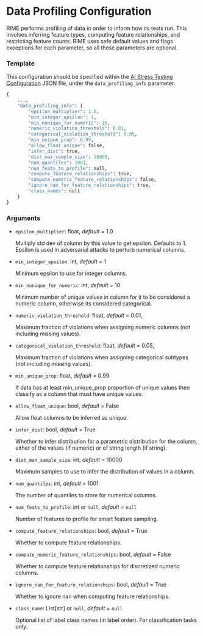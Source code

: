 # Data Profiling Configuration

RIME performs profiling of data in order to inform how its tests run. This involves inferring feature types, 
computing feature relationships, and restricting feature counts. RIME uses safe default values and flags exceptions for each parameter,
so all these parameters are optional.

### Template
This configuration should be specified within the [AI Stress Testing Configuration](stress_testing.md) JSON file, under the `data_profiling_info` parameter.
```python
{
    ...,
    "data_profiling_info": {
        "epsilon_multiplier": 1.0,
        "min_integer_epsilon": 1,
        "min_nunique_for_numeric": 10,
        "numeric_violation_threshold": 0.01,
        "categorical_violation_threshold": 0.05, 
        "min_unique_prop": 0.99,
        "allow_float_unique": false,
        "infer_dist": true,
        "dist_max_sample_size": 10000,
        "num_quantiles": 1001,
        "num_feats_to_profile": null,
        "compute_feature_relationships": true,
        "compute_numeric_feature_relationships": false,
        "ignore_nan_for_feature_relationships": true,
        "class_names": null
    }
}
```

### Arguments
- `epsilon_multiplier`: float, *default* = 1.0

    Multiply std dev of column by this value to get
    epsilon. Defaults to 1. Epsilon is used in adversarial attacks to perturb
    numerical columns.
- `min_integer_epsilon`: int, *default* = 1

    Minimum epsilon to use for integer columns.
- `min_nunique_for_numeric`: int, *default* = 10 

    Minimum number of unique values in column for it to be considered a numeric column, otherwise its considered categorical.
- `numeric_violation_threshold`: float, *default* = 0.01,

    Maximum fraction of violations when assigning numeric columns (not including missing values).
- `categorical_violation_threshold`: float, *default* = 0.05,

    Maximum fraction of violations when assigning categorical subtypes (not including missing values).
- `min_unique_prop`: float, *default* = 0.99 

    If data has at least min_unique_prop proportion of unique values then classify as a column that must have unique values.
- `allow_float_unique`: bool, *default* = False

    Allow float columns to be inferred as unique.
- `infer_dist`: bool, *default* = True 

    Whether to infer distribution for a parametric distribution for the column, either of the values (if numeric) or of string length (if string).
- `dist_max_sample_size`: int, *default* = 10000 

    Maximum samples to use to infer the distribution of values in a column.
- `num_quantiles`: int, *default* = 1001

    The number of quantiles to store for numerical columns.
- `num_feats_to_profile`: int or `null`, *default* = `null` 

    Number of features to profile for smart feature sampling.
- `compute_feature_relationships`: bool, *default* = True

    Whether to compute feature relationships.
- `compute_numeric_feature_relationships`: bool, *default* = False 

    Whether to compute feature relationships for discretized numeric columns.
- `ignore_nan_for_feature_relationships`: bool, *default* = True 

    Whether to ignore nan when computing feature relationships.
- `class_name`: List[str] or `null`, *default* = `null`

    Optional list of label class names (in label order). For classification tasks only.

